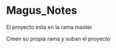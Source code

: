 # Magus_Notes
<p>El proyecto esta en la rama master</p>
<p>Creen su propia rama y suban el proyecto</p>

